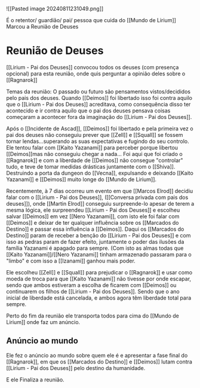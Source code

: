 ![[Pasted image 20240811231049.png]]

É o retentor/ guardião/ pai/ pessoa que cuida do [[Mundo de Lirium]]
Marcou a Reunião de Deuses

# Reunião de Deuses
 
 [[Lirium - Pai dos Deuses]] convocou todos os deuses (com presença opcional) para esta reunião, onde quis perguntar a opinião deles sobre o [[Ragnarok]]

Temas da reunião:
O passado ou futuro são pensamentos vistos/decididos  pelo pais dos deuses.
Quando [[Deimos]] foi libertado isso foi contra aquilo que o [[Lirium - Pai dos Deuses]] acreditava, como consequência disso ter acontecido e ir contra aquilo que o pai dos deuses pensava coisas começaram a acontecer fora da imaginação do [[Lirium - Pai dos Deuses]].

Após o [[Incidente de Ascad]], [[Deimos]] foi libertado e pela primeira vez o pai dos deuses não conseguiu prever que [[Zell]] e [[Squall]] se fossem tornar lendas...superando as suas expectativas e fugindo do seu controlo. Ele tentou falar com [[Kaito Yazanami]] para perceber porque libertou [[Deimos]]mas não conseguiu chegar a nada... Foi aqui que foi criado o [[Ragnarok]] e com a liberdade de [[Deimos]] não consegue "controlar" tudo, e teve de tomar medidas drásticas juntamente com o [[Shiva]]. Destruindo a porta da dungeon do [[Vecna]], expulsando e deixando [[Kaito Yazanami]] e [[Deimos]] muito longe do [[Mundo de Lirium]].

Recentemente, à 7 dias ocorreu um evento em que [[Marcos Elrod]] decidiu falar com o [[Lirium - Pai dos Deuses]], ([[Conversa privada com pais dos deuses]]), onde [[Martin Elrod]] conseguiu surpreende-lo apesar de terem a mesma lógica, ele surpreendeu [[Lirium - Pai dos Deuses]] e escolheu salvar [[Deimos]] em vez [[Nero Yazanami]], com isto ele foi falar com [[Deimos]] e deixar de ter qualquer influência sobre os [[Marcados do Destino]] e passar essa influência a [[Deimos]].
	Daqui os [[Marcados do Destino]] param de receber a benção do [[Lirium - Pai dos Deuses]] e com isso as pedras param de fazer efeito, juntamente  o poder das ilusões da família Yazanami é apagado para sempre. (Com isto as almas todas que [[Kaito Yazanami]]/[[Nero Yazanami]] tinham armazenado passaram para o "limbo" e com isso a [[Izanami]] ganhou mais poder.

Ele escolheu [[Zell]] e [[Squall]] para prejudicar o [[Ragnarok]] e usar como moeda de troca para que [[Kaito Yazanami]] não tivesse por onde escapar, sendo que ambos estiveram a escolha de ficarem com [[Deimos]] ou continuarem os filhos de [[Lirium - Pai dos Deuses]]. Sendo que o  ano inicial de liberdade está cancelada, e ambos agora têm liberdade total para sempre.

Perto do fim da reunião ele transporta todos para cima do [[Mundo de Lirium]] onde faz um anúncio.

## Anúncio ao mundo
Ele fez o anúncio ao mundo sobre quem ele é e apresentar a fase final do [[Ragnarok]], em que os [[Marcados do Destino]] e [[Deimos]]
lutam contra [[Lirium - Pai dos Deuses]] pelo destino da humanidade.

E ele Finaliza a reunião.